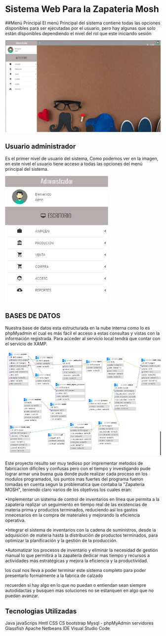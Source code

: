 # Sistema Web Para la Zapateria Mosh



##Menú Principal
El menú Principal del sistema contiene todas las opciones disponibles para ser ejecutadas por el usuario, pero hay algunas que solo están disponibles dependiendo el nivel del rol
que este iniciando sesión

![Logo del Proyecto](https://github.com/Denis-Otoniel-123/Zapateria-Mosh/blob/main/Screenshot/login1.JPG)


## Usuario administrador

Es el primer nivel de usuario del sistema, Como podemos ver en la imagen, en este nivel el usuario tiene acceso a todas las opciones del menú principal del sistema.

![Logo del Proyecto](https://github.com/Denis-Otoniel-123/Zapateria-Mosh/blob/main/Screenshot/usuario.JPG)

## BASES DE DATOS
Nuestra base de datos esta estructurada en la nube interna como lo es phpMyadmin el cual es más fácil el acceso a estas consultas y vistas con la información registrada.
Para acceder al servicio local tendrá que contar con el servicio de XAMP.

![Logo del Proyecto](https://github.com/Denis-Otoniel-123/Zapateria-Mosh/blob/main/Screenshot/base%20de%20datos.JPG)

Este proyecto resulto ser muy tedioso por imprementar metodos de fabricacion dificiles y confusas pero con el tiempo y investigando pude lograr armar una buena guia donde pude 
realizar cada proceso en los modulos programados, los puntos mas fuertes del programa fueron tomadas en cuenta segun la problematica que contaba la "Zapateria MOSH", teniendo claro
varios de los objetivos los cuales eran:

•Implementar un sistema de control de inventarios en línea que permita a la zapatería realizar un seguimiento en tiempo real de las existencias de materia prima y productos terminados, reduciendo así los gastos innecesarios en la compra de materiales y mejorando la eficiencia operativa.

•Integrar el sistema de inventarios con la cadena de suministros, desde la adquisición de materia hasta la distribución de productos terminados, para optimizar la planificación y la gestión de la producción.

•Automatizar los procesos de inventario y eliminar la necesidad de gestión manual lo que permitirá a la zapatería dedicar mas tiempo y recursos a actividades más estratégicas y mejora la eficiencia y la productividad.

los cual nos lleva a poder terminar este sistema completo para poder presentarlo formalmente a la fabrica de calzado 

recuerden si hay algo en lo que no puedan o entiendan sean siempre autodidactas y busquen mas soluciones no se estanquen en algo que no puedan avanzar.

## Tecnologias Utilizadas

Java
javaScrips
Hmtl
CSS
CS
bootstrap
Mysql - phpMyAdmin
servidores Glassfish
Apache Netbeans IDE
Visual Studio Code 

